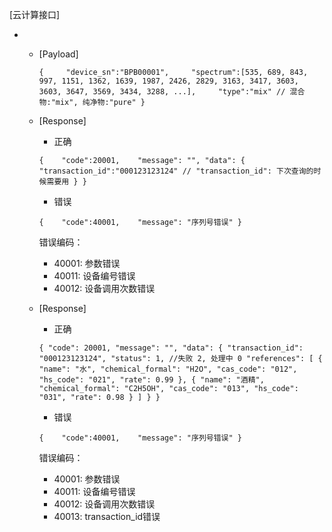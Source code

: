 [云计算接口]

 * [POST]: http://cloud.lqoptics.com/collie/api/v1/calculate/
     * [Payload]

        `{
        ​    "device_sn":"BPB00001",
        ​    "spectrum":[535, 689, 843, 997, 1151, 1362, 1639, 1987, 2426, 2829, 3163, 3417, 3603, 3603, 3647, 3569, 3434, 3288, ...],
        ​    "type":"mix" // 混合物:"mix", 纯净物:"pure"
        }`

     * [Response]

         * 正确

        `{
        ​	"code":20001,
        ​	"message": "",
         "data": {
                   "transaction_id":"000123123124" // "transaction_id": 下次查询的时候需要用
                }
        }`

        * 错误

        `{
        ​	"code":40001,
        ​	"message": "序列号错误"
        }`

        错误编码：

        * 40001: 参数错误
        * 40011: 设备编号错误
        * 40012: 设备调用次数错误

    [GET]: http://cloud.lqoptics.com/collie/api/v1/calculate/?device_sn="BPB00001"&transaction_id="000123123124"

    * [Response]

        - 正确

        `{
    "code": 20001,
    "message": "",
    "data": {
        "transaction_id": "000123123124",
        "status": 1, //失败 2, 处理中 0
        "references": [
            {
                "name": "水",
                "chemical_formal": "H2O",
                "cas_code": "012",
                "hs_code": "021",
                "rate": 0.99
            },
            {
                "name": "酒精",
                "chemical_formal": "C2H5OH",
                "cas_code": "013",
                "hs_code": "031",
                "rate": 0.98
            }
        ]
    }
}`

        - 错误

        `{
        ​	"code":40001,
        ​	"message": "序列号错误"
        }`

        错误编码：

        * 40001: 参数错误
        * 40011: 设备编号错误
        * 40012: 设备调用次数错误
        * 40013: transaction_id错误